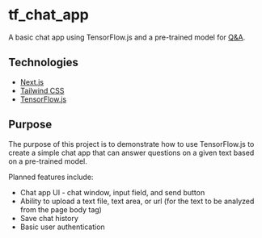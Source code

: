 # tf_chat_app

A basic chat app using TensorFlow.js and a pre-trained model for [Q&A](https://github.com/tensorflow/tfjs-models/tree/master/qna).

## Technologies

- [Next.js](https://nextjs.org/)
- [Tailwind CSS](https://tailwindcss.com/)
- [TensorFlow.js](https://www.tensorflow.org/js)

## Purpose

The purpose of this project is to demonstrate how to use TensorFlow.js to create a simple chat app that can answer questions on a given text based on a pre-trained model.

Planned features include:
- Chat app UI - chat window, input field, and send button
- Ability to upload a text file, text area, or url (for the text to be analyzed from the page body tag)
- Save chat history
- Basic user authentication
